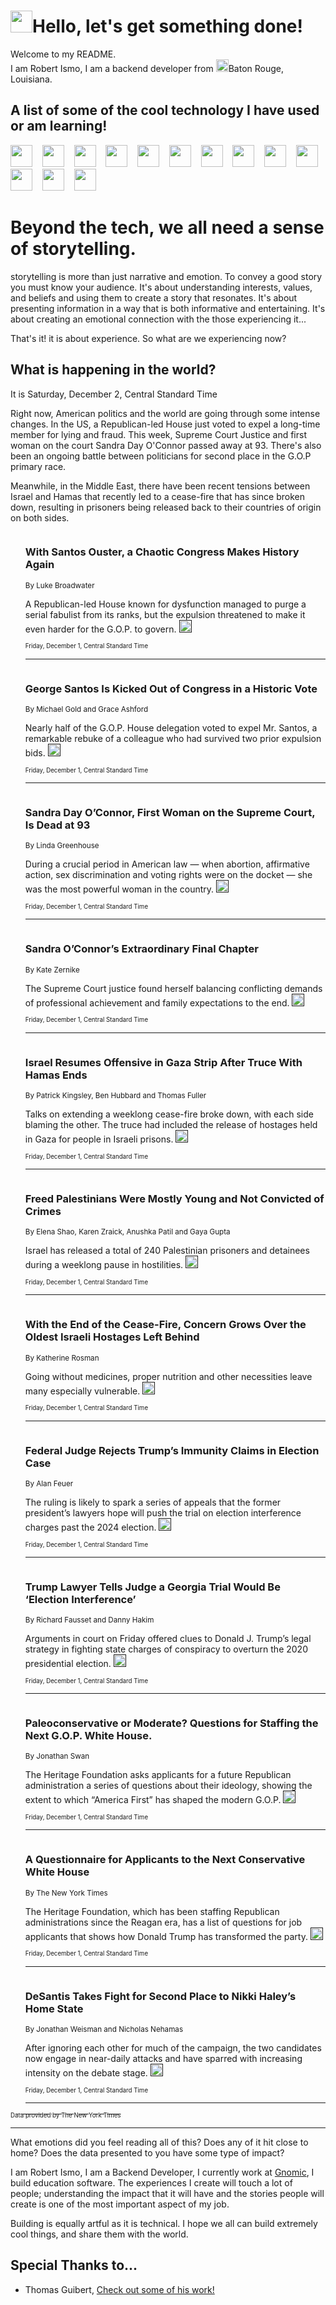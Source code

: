 <h1><img src="https://emojis.slackmojis.com/emojis/images/1643514375/3493/hot-coffee.gif?1643514375" width="35"/>Hello, let's get something done!</h1>

<p>Welcome to my README.<br/>
I am Robert Ismo, I am a backend developer from <img src="https://emojis.slackmojis.com/emojis/images/1638395689/50435/moulin_rouge.png?1638395689" width="20"/>Baton Rouge, Louisiana.</p>
<h2>A list of some of the cool technology I have used or am learning!</h2>
<p>
<img src="https://emojis.slackmojis.com/emojis/images/1643516091/21142/meow_bongotap.gif?1643516091" width="35" alt="">
<img src="https://img.shields.io/badge/Favorite%20Frontend%20Framework-SvelteKit-f83903" alt="">
<img src="https://img.shields.io/badge/Second%20Favorite-Vue-40b581" alt="">
<img src="https://img.shields.io/badge/Most%20Used%20Runtime-Nodejs-78b061" alt="">
<img src="https://emojis.slackmojis.com/emojis/images/1643517416/34482/fire.gif?1643517416" width="35" alt="">
<img src="https://img.shields.io/badge/Javascript%20But%20Better-Typescript-0078ca" alt="">
<img src="https://img.shields.io/badge/Favorite%20Language-Elixir-3e244d" alt="">
<img src="https://img.shields.io/badge/Containerize%20Everything-Docker-6ac9ef" alt="">
<img src="https://emojis.slackmojis.com/emojis/images/1643514596/5999/meow_party.gif?1643514596" width="35" alt="">
<img src="https://img.shields.io/badge/API%20Love%20Language-Graphql-de32a5" alt="">
<img src="https://img.shields.io/badge/Our%20Favorite%20Version%20Controller-Git-e94f33" alt="">
<img src="https://img.shields.io/badge/Favorite%20Database-Redis-d42d1d" alt="">
<img src="https://emojis.slackmojis.com/emojis/images/1643514559/5584/deployparrot.gif?1643514559" width="35" alt="">
<img src="https://img.shields.io/badge/Container%20Interstate-RabbitMQ-f66200" alt="">
<img src="https://img.shields.io/badge/Gotta%20Learn-Kubernetes-316adf" alt="">
<img src="https://img.shields.io/badge/Really%20Mature%20Now-WASM-654fef" alt="">
<img src="https://emojis.slackmojis.com/emojis/images/1666642497/61942/dance_vibe.gif?1666642497" width="35" alt="">
<img src="https://img.shields.io/badge/For%20My%20M1-ARM64-657d96" alt="">
<img src="https://img.shields.io/badge/Loving%20This%20So%20Much-TailwindCSS-17bcb5" alt="">
<img src="https://img.shields.io/badge/Cool%20Build%20Tool-Vite-f9cb24" alt="">
<img src="https://emojis.slackmojis.com/emojis/images/1669231376/62819/working-on-it.gif?1669231376" width="35" alt="">
<img src="https://img.shields.io/badge/Fun%20and%20Easy%20Database-MongoDB-5f8c49" alt="">
<img src="https://img.shields.io/badge/JS%20Life%20Support-NPM-c73737" alt="">
<img src="https://img.shields.io/badge/I%20Liked%20It-DynamoDB-0073b9" alt="">
<img src="https://emojis.slackmojis.com/emojis/images/1643514045/46/question.gif?1643514045" width="35" alt="">
<img src="https://img.shields.io/badge/cool-React-60d6f9" alt="">
<img src="https://img.shields.io/badge/Future%20Big%20Project-Lambda-f37e00" alt="">
<img src="https://img.shields.io/badge/NPM%20But%20Better-PNPM-f1aa07" alt="">
<img src="https://emojis.slackmojis.com/emojis/images/1643514943/9662/fbwow.gif?1643514943" width="35" alt="">
<img src="https://img.shields.io/badge/First%20Language-C-662079" alt="">
<img src="https://img.shields.io/badge/Where%20I%20Deploy%20Frontend-Vercel-000000" alt="">
<img src="https://img.shields.io/badge/Who%20Does%20not%20Want%20an%20App-Swift-f9492a" alt="">
<img src="https://emojis.slackmojis.com/emojis/images/1643514058/151/javascript.png?1643514058" width="35" alt="">
<img src="https://img.shields.io/badge/cool-Python-fbd542" alt="">
<img src="https://img.shields.io/badge/Favorite%20Something-Stripe-656cdc" alt="">
<img src="https://img.shields.io/badge/Of%20Course-HTML5-ed6327" alt="">
<img src="https://emojis.slackmojis.com/emojis/images/1660415405/60731/bomb.gif?1660415405" width="35" alt="">
<img src="https://img.shields.io/badge/hate-CSS-2964ec" alt="">
<img src="https://img.shields.io/badge/Learning-CircleCI-141215" alt="">
<img src="https://img.shields.io/badge/Learning-Rust-fbbb3b" alt="">
<img src="https://emojis.slackmojis.com/emojis/images/1660415397/60712/writing-hand.gif?1660415397" width="35" alt="">
<img src="https://img.shields.io/badge/Dev%20Browser%20of%20Choice-Firefox-cc4e26" alt="">
<img src="https://img.shields.io/badge/Recoverying%20From%20Windows-UNIX-1781e3" alt="">
<img src="https://img.shields.io/badge/LOVE-LogSeq-90c1c2" alt="">
<img src="https://emojis.slackmojis.com/emojis/images/1643514066/223/kirby.gif?1643514066" width="35" alt="">
<img src="https://img.shields.io/badge/Daily%20Driver-MacOS-e6e6e8" alt="">
<img src="https://img.shields.io/badge/Git%20Server-Github-000000" alt="">
<img src="https://img.shields.io/badge/enjoyable-EC2-f17428" alt="">
<img src="https://emojis.slackmojis.com/emojis/images/1643514239/2069/excited.gif?1643514239" width="35" alt="">
</p>
<h1>Beyond the tech, we all need a sense of storytelling.</h1>
<p>storytelling is more than just narrative and emotion. To convey a good story you must know your audience. It's about understanding interests, values, and beliefs and using them to create a story that resonates. It's about presenting information in a way that is both informative and entertaining. It's about creating an emotional connection with the those experiencing it...</p>
<p>That's it! it is about experience. So what are we experiencing now?</p>
<h2>What is happening in the world?</h2>
<p>It is Saturday, December 2, Central Standard Time</p>
<p>
Right now, American politics and the world are going through some intense changes. In the US, a Republican-led House just voted to expel a long-time member for lying and fraud. This week, Supreme Court Justice and first woman on the court Sandra Day O&#39;Connor passed away at 93. There&#39;s also been an ongoing battle between politicians for second place in the G.O.P primary race. 

Meanwhile, in the Middle East, there have been recent tensions between Israel and Hamas that recently led to a cease-fire that has since broken down, resulting in prisoners being released back to their countries of origin on both sides.</p>
<ol>
<img src="https://img.shields.io/badge/-us-blue" alt="">
<h3>With Santos Ouster, a Chaotic Congress Makes History Again</h3>
<sub>By Luke Broadwater</sub>
<p>A Republican-led House known for dysfunction managed to purge a serial fabulist from its ranks, but the expulsion threatened to make it even harder for the G.O.P. to govern.  <a href=""><img src="https://developer.nytimes.com/files/poweredby_nytimes_30b.png?v=1583354208352" height="20"></a></p>
<sub><sub>Friday, December 1, Central Standard Time</sub></sub>
<hr/>
<img src="https://img.shields.io/badge/-nyregion-blue" alt="">
<h3>George Santos Is Kicked Out of Congress in a Historic Vote</h3>
<sub>By Michael Gold and Grace Ashford</sub>
<p>Nearly half of the G.O.P. House delegation voted to expel Mr. Santos, a remarkable rebuke of a colleague who had survived two prior expulsion bids.  <a href=""><img src="https://developer.nytimes.com/files/poweredby_nytimes_30b.png?v=1583354208352" height="20"></a></p>
<sub><sub>Friday, December 1, Central Standard Time</sub></sub>
<hr/>
<img src="https://img.shields.io/badge/-us-blue" alt="">
<h3>Sandra Day O’Connor, First Woman on the Supreme Court, Is Dead at 93</h3>
<sub>By Linda Greenhouse</sub>
<p>During a crucial period in American law — when abortion, affirmative action, sex discrimination and voting rights were on the docket — she was the most powerful woman in the country.  <a href=""><img src="https://developer.nytimes.com/files/poweredby_nytimes_30b.png?v=1583354208352" height="20"></a></p>
<sub><sub>Friday, December 1, Central Standard Time</sub></sub>
<hr/>
<img src="https://img.shields.io/badge/-us-blue" alt="">
<h3>Sandra O’Connor’s Extraordinary Final Chapter</h3>
<sub>By Kate Zernike</sub>
<p>The Supreme Court justice found herself balancing conflicting demands of professional achievement and family expectations to the end.  <a href=""><img src="https://developer.nytimes.com/files/poweredby_nytimes_30b.png?v=1583354208352" height="20"></a></p>
<sub><sub>Friday, December 1, Central Standard Time</sub></sub>
<hr/>
<img src="https://img.shields.io/badge/-world-blue" alt="">
<h3>Israel Resumes Offensive in Gaza Strip After Truce With Hamas Ends</h3>
<sub>By Patrick Kingsley, Ben Hubbard and Thomas Fuller</sub>
<p>Talks on extending a weeklong cease-fire broke down, with each side blaming the other. The truce had included the release of hostages held in Gaza for people in Israeli prisons.  <a href=""><img src="https://developer.nytimes.com/files/poweredby_nytimes_30b.png?v=1583354208352" height="20"></a></p>
<sub><sub>Friday, December 1, Central Standard Time</sub></sub>
<hr/>
<img src="https://img.shields.io/badge/-world-blue" alt="">
<h3>Freed Palestinians Were Mostly Young and Not Convicted of Crimes</h3>
<sub>By Elena Shao, Karen Zraick, Anushka Patil and Gaya Gupta</sub>
<p>Israel has released a total of 240 Palestinian prisoners and detainees during a weeklong pause in hostilities.  <a href=""><img src="https://developer.nytimes.com/files/poweredby_nytimes_30b.png?v=1583354208352" height="20"></a></p>
<sub><sub>Friday, December 1, Central Standard Time</sub></sub>
<hr/>
<img src="https://img.shields.io/badge/-world-blue" alt="">
<h3>With the End of the Cease-Fire, Concern Grows Over the Oldest Israeli Hostages Left Behind</h3>
<sub>By Katherine Rosman</sub>
<p>Going without medicines, proper nutrition and other necessities leave many especially vulnerable.  <a href=""><img src="https://developer.nytimes.com/files/poweredby_nytimes_30b.png?v=1583354208352" height="20"></a></p>
<sub><sub>Friday, December 1, Central Standard Time</sub></sub>
<hr/>
<img src="https://img.shields.io/badge/-us-blue" alt="">
<h3>Federal Judge Rejects Trump’s Immunity Claims in Election Case</h3>
<sub>By Alan Feuer</sub>
<p>The ruling is likely to spark a series of appeals that the former president’s lawyers hope will push the trial on election interference charges past the 2024 election.  <a href=""><img src="https://developer.nytimes.com/files/poweredby_nytimes_30b.png?v=1583354208352" height="20"></a></p>
<sub><sub>Friday, December 1, Central Standard Time</sub></sub>
<hr/>
<img src="https://img.shields.io/badge/-us-blue" alt="">
<h3>Trump Lawyer Tells Judge a Georgia Trial Would Be ‘Election Interference’</h3>
<sub>By Richard Fausset and Danny Hakim</sub>
<p>Arguments in court on Friday offered clues to Donald J. Trump’s legal strategy in fighting state charges of conspiracy to overturn the 2020 presidential election.  <a href=""><img src="https://developer.nytimes.com/files/poweredby_nytimes_30b.png?v=1583354208352" height="20"></a></p>
<sub><sub>Friday, December 1, Central Standard Time</sub></sub>
<hr/>
<img src="https://img.shields.io/badge/-us-blue" alt="">
<h3>Paleoconservative or Moderate? Questions for Staffing the Next G.O.P. White House.</h3>
<sub>By Jonathan Swan</sub>
<p>The Heritage Foundation asks applicants for a future Republican administration a series of questions about their ideology, showing the extent to which “America First” has shaped the modern G.O.P.  <a href=""><img src="https://developer.nytimes.com/files/poweredby_nytimes_30b.png?v=1583354208352" height="20"></a></p>
<sub><sub>Friday, December 1, Central Standard Time</sub></sub>
<hr/>
<img src="https://img.shields.io/badge/-us-blue" alt="">
<h3>A Questionnaire for Applicants to the Next Conservative White House</h3>
<sub>By The New York Times</sub>
<p>The Heritage Foundation, which has been staffing Republican administrations since the Reagan era, has a list of questions for job applicants that shows how Donald Trump has transformed the party.  <a href=""><img src="https://developer.nytimes.com/files/poweredby_nytimes_30b.png?v=1583354208352" height="20"></a></p>
<sub><sub>Friday, December 1, Central Standard Time</sub></sub>
<hr/>
<img src="https://img.shields.io/badge/-us-blue" alt="">
<h3>DeSantis Takes Fight for Second Place to Nikki Haley’s Home State</h3>
<sub>By Jonathan Weisman and Nicholas Nehamas</sub>
<p>After ignoring each other for much of the campaign, the two candidates now engage in near-daily attacks and have sparred with increasing intensity on the debate stage.  <a href=""><img src="https://developer.nytimes.com/files/poweredby_nytimes_30b.png?v=1583354208352" height="20"></a></p>
<sub><sub>Friday, December 1, Central Standard Time</sub></sub>
<hr/>
</ol>
<a href="https://developer.nytimes.com"><sub><sub>Data provided by The New York Times</sub></sub></a>
<hr/>
<p>What emotions did you feel reading all of this? Does any of it hit close to home? Does the data presented to you have some type of impact?</p>
<p>I am Robert Ismo, I am a Backend Developer, I currently work at <a href="https://gnomic.education/">Gnomic</a>, I build education software. The experiences I create will touch a lot of people; understanding the impact that it will have and the stories people will create is one of the most important aspect of my job.</p>
<p>Building is equally artful as it is technical. I hope we all can build extremely cool things, and share them with the world.</p>
<h2>Special Thanks to...</h2>
<ul>
<li>Thomas Guibert, <a href="https://github.com/thmsgbrt/thmsgbrt">Check out some of his work!</a></li>
</ul>